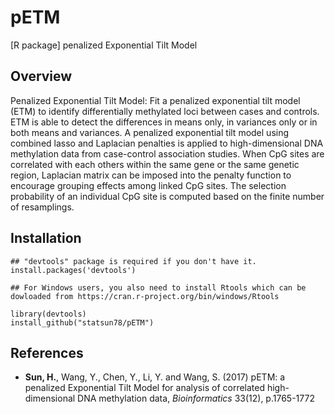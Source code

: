 # pETM
[R package] penalized Exponential Tilt Model

## Overview

Penalized Exponential Tilt Model: Fit a penalized exponential tilt model (ETM) to identify differentially methylated loci between cases and controls. ETM is able to detect the differences in means only, in variances only or in both means and variances. A penalized exponential tilt model using combined lasso and Laplacian penalties is applied to high-dimensional DNA methylation data from case-control association studies. When CpG sites are correlated with each others within the same gene or the same genetic region, Laplacian matrix can be imposed into the penalty function to encourage grouping effects among linked CpG sites. The  selection probability of an individual CpG site is computed based on the finite number of resamplings. 

## Installation

```
## "devtools" package is required if you don't have it.  
install.packages('devtools')

## For Windows users, you also need to install Rtools which can be dowloaded from https://cran.r-project.org/bin/windows/Rtools

library(devtools)
install_github("statsun78/pETM")
```

## References

* **Sun, H.**, Wang, Y., Chen, Y., Li, Y. and Wang, S. (2017) pETM: a penalized Exponential Tilt Model for analysis of correlated high-dimensional DNA methylation data, *Bioinformatics* 33(12), p.1765-1772
